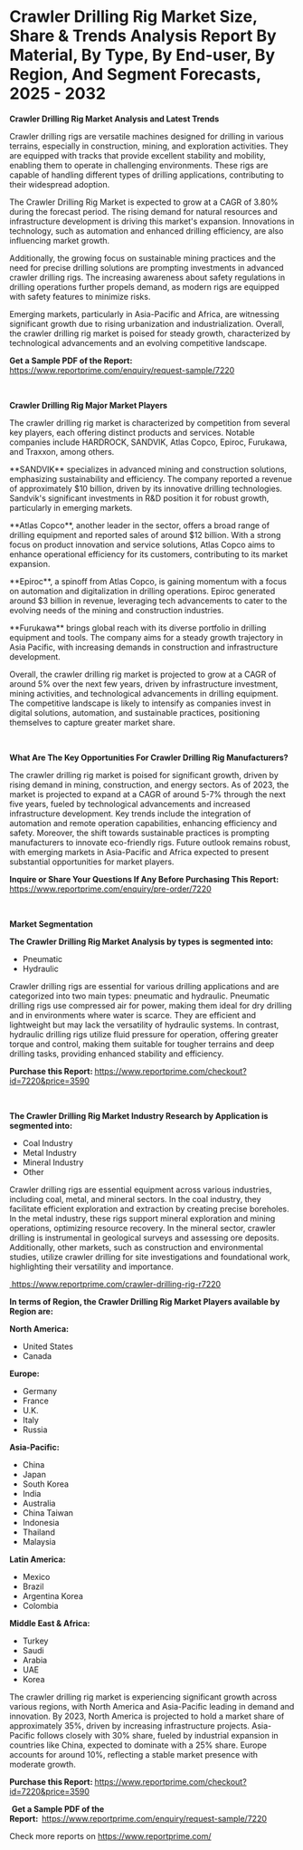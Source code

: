 <p><h1>Crawler Drilling Rig Market Size, Share & Trends Analysis Report By Material, By Type, By End-user, By Region, And Segment Forecasts, 2025 - 2032</h1></p><p><strong>Crawler Drilling Rig Market Analysis and Latest Trends</strong></p>
<p><p>Crawler drilling rigs are versatile machines designed for drilling in various terrains, especially in construction, mining, and exploration activities. They are equipped with tracks that provide excellent stability and mobility, enabling them to operate in challenging environments. These rigs are capable of handling different types of drilling applications, contributing to their widespread adoption.</p><p>The Crawler Drilling Rig Market is expected to grow at a CAGR of 3.80% during the forecast period. The rising demand for natural resources and infrastructure development is driving this market's expansion. Innovations in technology, such as automation and enhanced drilling efficiency, are also influencing market growth. </p><p>Additionally, the growing focus on sustainable mining practices and the need for precise drilling solutions are prompting investments in advanced crawler drilling rigs. The increasing awareness about safety regulations in drilling operations further propels demand, as modern rigs are equipped with safety features to minimize risks. </p><p>Emerging markets, particularly in Asia-Pacific and Africa, are witnessing significant growth due to rising urbanization and industrialization. Overall, the crawler drilling rig market is poised for steady growth, characterized by technological advancements and an evolving competitive landscape.</p></p>
<p><strong>Get a Sample PDF of the Report:&nbsp;</strong> <a href="https://www.reportprime.com/enquiry/request-sample/7220?utm_campaign=2631&utm_medium=2&utm_source=Github&utm_content=ia&utm_term=19032025&utm_id=crawler-drilling-rig">https://www.reportprime.com/enquiry/request-sample/7220</a></p>
<p>&nbsp;</p>
<p><strong>Crawler Drilling Rig Major Market Players</strong></p>
<p><p>The crawler drilling rig market is characterized by competition from several key players, each offering distinct products and services. Notable companies include HARDROCK, SANDVIK, Atlas Copco, Epiroc, Furukawa, and Traxxon, among others.</p><p>**SANDVIK** specializes in advanced mining and construction solutions, emphasizing sustainability and efficiency. The company reported a revenue of approximately $10 billion, driven by its innovative drilling technologies. Sandvik's significant investments in R&D position it for robust growth, particularly in emerging markets.</p><p>**Atlas Copco**, another leader in the sector, offers a broad range of drilling equipment and reported sales of around $12 billion. With a strong focus on product innovation and service solutions, Atlas Copco aims to enhance operational efficiency for its customers, contributing to its market expansion.</p><p>**Epiroc**, a spinoff from Atlas Copco, is gaining momentum with a focus on automation and digitalization in drilling operations. Epiroc generated around $3 billion in revenue, leveraging tech advancements to cater to the evolving needs of the mining and construction industries.</p><p>**Furukawa** brings global reach with its diverse portfolio in drilling equipment and tools. The company aims for a steady growth trajectory in Asia Pacific, with increasing demands in construction and infrastructure development.</p><p>Overall, the crawler drilling rig market is projected to grow at a CAGR of around 5% over the next few years, driven by infrastructure investment, mining activities, and technological advancements in drilling equipment. The competitive landscape is likely to intensify as companies invest in digital solutions, automation, and sustainable practices, positioning themselves to capture greater market share.</p></p>
<p>&nbsp;</p>
<p><strong>What Are The Key Opportunities For Crawler Drilling Rig Manufacturers?</strong></p>
<p><p>The crawler drilling rig market is poised for significant growth, driven by rising demand in mining, construction, and energy sectors. As of 2023, the market is projected to expand at a CAGR of around 5-7% through the next five years, fueled by technological advancements and increased infrastructure development. Key trends include the integration of automation and remote operation capabilities, enhancing efficiency and safety. Moreover, the shift towards sustainable practices is prompting manufacturers to innovate eco-friendly rigs. Future outlook remains robust, with emerging markets in Asia-Pacific and Africa expected to present substantial opportunities for market players. </p></p>
<p><strong>Inquire or Share Your Questions If Any Before Purchasing This Report:</strong> <a href="https://www.reportprime.com/enquiry/pre-order/7220?utm_campaign=2631&utm_medium=2&utm_source=Github&utm_content=ia&utm_term=19032025&utm_id=crawler-drilling-rig">https://www.reportprime.com/enquiry/pre-order/7220</a></p>
<p>&nbsp;</p>
<p><strong>Market Segmentation</strong></p>
<p><strong>The Crawler Drilling Rig Market Analysis by types is segmented into:</strong></p>
<p><ul><li>Pneumatic</li><li>Hydraulic</li></ul></p>
<p><p>Crawler drilling rigs are essential for various drilling applications and are categorized into two main types: pneumatic and hydraulic. Pneumatic drilling rigs use compressed air for power, making them ideal for dry drilling and in environments where water is scarce. They are efficient and lightweight but may lack the versatility of hydraulic systems. In contrast, hydraulic drilling rigs utilize fluid pressure for operation, offering greater torque and control, making them suitable for tougher terrains and deep drilling tasks, providing enhanced stability and efficiency.</p></p>
<p><strong>Purchase this Report:&nbsp;</strong><a href="https://www.reportprime.com/checkout?id=7220&price=3590&utm_campaign=2631&utm_medium=2&utm_source=Github&utm_content=ia&utm_term=19032025&utm_id=crawler-drilling-rig">https://www.reportprime.com/checkout?id=7220&price=3590</a></p>
<p>&nbsp;</p>
<p><strong>The Crawler Drilling Rig Market Industry Research by Application is segmented into:</strong></p>
<p><ul><li>Coal Industry</li><li>Metal Industry</li><li>Mineral Industry</li><li>Other</li></ul></p>
<p><p>Crawler drilling rigs are essential equipment across various industries, including coal, metal, and mineral sectors. In the coal industry, they facilitate efficient exploration and extraction by creating precise boreholes. In the metal industry, these rigs support mineral exploration and mining operations, optimizing resource recovery. In the mineral sector, crawler drilling is instrumental in geological surveys and assessing ore deposits. Additionally, other markets, such as construction and environmental studies, utilize crawler drilling for site investigations and foundational work, highlighting their versatility and importance.</p></p>
<p><a href="https://www.reportprime.com/crawler-drilling-rig-r7220?utm_campaign=2631&utm_medium=2&utm_source=Github&utm_content=ia&utm_term=19032025&utm_id=crawler-drilling-rig">&nbsp;https://www.reportprime.com/crawler-drilling-rig-r7220</a></p>
<p><strong>In terms of Region, the Crawler Drilling Rig Market Players available by Region are:</strong></p>
<p>
    <p> <strong> North America: </strong>
        <ul>
            <li>United States</li>
            <li>Canada</li>
        </ul>
        </p> 
    <p> <strong> Europe: </strong>
        <ul>
            <li>Germany</li>
            <li>France</li>
            <li>U.K.</li>
            <li>Italy</li>
            <li>Russia</li>
        </ul>
        </p> 
    <p> <strong> Asia-Pacific: </strong>
        <ul>
            <li>China</li>
            <li>Japan</li>
            <li>South Korea</li>
            <li>India</li>
            <li>Australia</li>
            <li>China Taiwan</li>
            <li>Indonesia</li>
            <li>Thailand</li>
            <li>Malaysia</li>
        </ul>
        </p> 
    <p> <strong> Latin America: </strong>
        <ul>
            <li>Mexico</li>
            <li>Brazil</li>
            <li>Argentina Korea</li>
            <li>Colombia</li>
        </ul>
        </p> 
    <p> <strong> Middle East & Africa: </strong>
        <ul>
            <li>Turkey</li>
            <li>Saudi</li>
            <li>Arabia</li>
            <li>UAE</li>
            <li>Korea</li>
        </ul>
    </p>
    </p>
<p><p>The crawler drilling rig market is experiencing significant growth across various regions, with North America and Asia-Pacific leading in demand and innovation. By 2023, North America is projected to hold a market share of approximately 35%, driven by increasing infrastructure projects. Asia-Pacific follows closely with 30% share, fueled by industrial expansion in countries like China, expected to dominate with a 25% share. Europe accounts for around 10%, reflecting a stable market presence with moderate growth.</p></p>
<p><strong>Purchase this Report: </strong><a href="https://www.reportprime.com/checkout?id=7220&price=3590&utm_campaign=2631&utm_medium=2&utm_source=Github&utm_content=ia&utm_term=19032025&utm_id=crawler-drilling-rig">https://www.reportprime.com/checkout?id=7220&price=3590</a></p>
<p>&nbsp;<strong>Get a Sample PDF of the Report:&nbsp;&nbsp;</strong><a href="https://www.reportprime.com/enquiry/request-sample/7220?utm_campaign=2631&utm_medium=2&utm_source=Github&utm_content=ia&utm_term=19032025&utm_id=crawler-drilling-rig">https://www.reportprime.com/enquiry/request-sample/7220</a></p>
<p><strong></strong></p>
<p>Check more reports on <a href="https://www.reportprime.com/?utm_campaign=2631&utm_medium=2&utm_source=Github&utm_content=ia&utm_term=19032025&utm_id=crawler-drilling-rig">https://www.reportprime.com/</a></p>